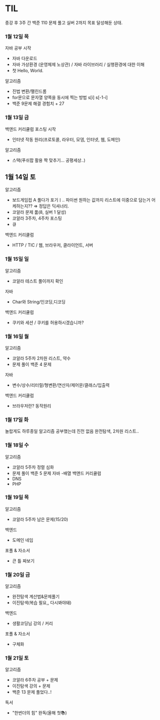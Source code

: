 # TIL

종강 후 3주 간 백준 110 문제 풀고 실버 2까지 목표 달성해둔 상태.

### 1월 12일 목

자바 공부 시작
- 자바 다운로드
- 자바 가상환경 (운영체제 노상관) / 자바 라이브러리 / 실행환경에 대한 이해
- 첫 Hello, World.

알고리즘
- 진법 변환/팰린드롬
- for문으로 문자열 양쪽을 동시에 찍는 방법 s[i] s[-1-i]
- 백준 9문제 해결 경험치 + 27

### 1월 13일 금

백앤드 커리큘럼 포스팅 시작
- 인터넷 작동 원리(프로토콜, 라우터, 모뎀, 인터넷, 웹, 도메인)

알고리즘
- 스택(푸쉬팝 활용 짝 맞추기… 공평세상..)

## 1월 14일 토

알고리즘
- 보드게임컵 A 풀다가 포기ㅣ.. 파이썬 원하는 값까지 리스트에 이중으로 담는거 어케하는지?? ⇒  정답은 딕셔너리.
- 코알라 문제 풂(8, 실버 1 달성)
- 코알라 3주차, 4주차 포스팅
- 큐

백앤드 커리큘럼
- HTTP / TIC / 웹, 브라우저, 클라이언트, 서버

### 1월 15일 일

알고리즘
- 코알라 테스트 풀이까지 확인

자바
- Char와 String/인코딩,디코딩

백앤드 커리큘럼
- 쿠키와 세션 / 쿠키를 허용하시겠습니까?

### 1월 16일 월

알고리즘
- 코알라 5주차 2차원 리스트, 약수
- 문제 풀이 백준 4 문제

자바
- 변수/상수/리터럴/형변환/연산자/제어문/클래스/입출력

백앤드 커리큘럼
- 브라우저란? 동작원리

### 1월 17일 화

놀랍게도 하루종일 알고리즘 공부했는데 진전 없음
완전탐색, 2차원 리스트..

### 1월 18일 수
알고리즘
- 코알라 5주차 정렬 심화
- 문제 풀이 백준 5 문제
자바
-배열
백앤드 커리큘럼
- DNS
- PHP

### 1월 19일 목
알고리즘
- 코알라 5주차 남은 문제(15/20)

백엔드
- 도메인 네임

포폴 & 자소서
- 큰 틀 짜보기

### 1월 20일 금
알고리즘
- 완전탐색 계산법&문제풀기
- 이진탐색(복습 필요,, 다시봐야돼)

백엔드
- 생활코딩님 강의 / 커리

포폴 & 자소서
- 구체화

### 1월 21일 토

알고리즘
- 코알라 6주차 공부 + 문제
- 이진탐색 강의 + 문제
- 백준 13 문제 풀었다..!

독서
- "한번더의 힘" 완독(올해 첫📚)

